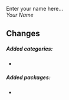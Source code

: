 Enter your name here...    
_Your Name_  
## Changes
##### Added categories: 
- <Replace here>    
##### Added packages: 
- <Replace here>  

